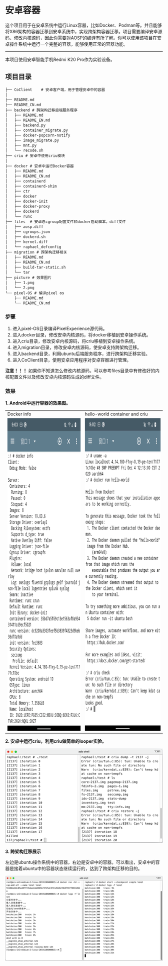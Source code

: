 # 安卓容器

这个项目用于在安卓系统中运行Linux容器，比如Docker、Podman等。并且能够将X86架构的容器迁移到安卓系统中，实现跨架构容器迁移。项目需要编译安卓源码、修改内核源码，因此你需要对AOSP的编译有所了解。你可以使用该项目在安卓操作系统中运行一个完整的容器，能够使用正常的容器功能。

------

本项目使用安卓智能手机Redmi K20 Pro作为实验设备。

## 项目目录

```
├── CoClient    # 安卓客户端，用于管理安卓中的容器
│   
├── README.md
├── README_CN.md
├── backend # 跨架构迁移后端服务程序
│   ├── README.md
│   ├── README_EN.md
│   ├── backend.py
│   ├── container_migrate.py
│   ├── docker-popcorn-notify
│   ├── image_migrate.py
│   ├── mnt.py
│   └── recode.sh
├── criu # 安卓中使用criu模块
│  
├── docker # 安卓中运行Docker容器
│   ├── README.md
│   ├── README_CN.md
│   ├── containerd
│   ├── containerd-shim
│   ├── ctr
│   ├── docker
│   ├── docker-init
│   ├── docker-proxy
│   ├── dockerd
│   └── runc
├── files  # 安卓总cgroup配置文件和docker启动脚本，diff文件
│   ├── aosp.diff
│   ├── cgroups.json
│   ├── dockerd.sh
│   ├── kernel.diff
│   └── raphael_defconfig
├── migration # 跨架构迁移相关
│   ├── README.md
│   ├── README_CN.md
│   ├── build-tar-static.sh
│   └── tar
├── picture # 效果图片
│   ├── 1.png
│   └── 2.png
└── pixel-OS # 编译pixel os 
    ├── README.md
    └── README_CN.md
```

### 步骤

1. 进入pixel-OS目录编译PixelExperience源代码。
2. 进入docker目录，修改安卓内核源码，将docker移植到安卓操作系统。
3. 进入criu目录，修改安卓内核源码，将criu移植到安卓操作系统。
4. 进入migration目录，修改安卓内核源码，使安卓支持跨架构迁移。
5. 进入backend目录，利用ubuntu后端服务程序，进行跨架构迁移实验。
6. 进入CoClient目录，使用安卓应用程序对安卓容器进行管理。



**注意！！！** 如果你不知道怎么修改内核源码，可以参考files目录中有修改好的内核配置文件以及修改安卓内核源码生成的diff文件。

### 效果

**1. Android中运行容器的效果图。**

<table>
  <tr>
    <td>Docker info</td>
     <td>hello-world container and criu</td>
  </tr>
  <tr>
    <td><img src="picture/1.png" width="460" height="995" alt="图片1"/></td>
    <td><img src="picture/2.png" width="460" height="995" alt="图片2"/></td>
  </tr>
 </table>

**2. 安卓中运行criu，利用criu做简单的looper实验。**

<img src="picture/3.png" alt="图片3"/>

**3. 跨架构迁移展示**

左边是ubuntu操作系统中的容器，右边是安卓中的容器。可以看出，安卓中的容器是接着ubuntu中的容器状态继续运行的，达到了跨架构迁移的目的。

<img src="picture/4.png" alt="图片4"/>